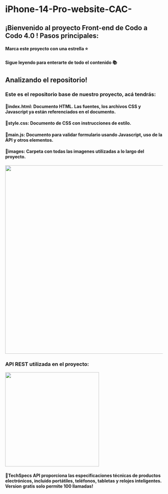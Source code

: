# iPhone-14-Pro-website-CAC-

## ¡Bienvenido al proyecto Front-end de Codo a Codo 4.0 ! Pasos principales:
#### Marca este proyecto con una estrella ⭐
#### Sigue leyendo para enterarte de todo el contenido 📚
## Analizando el repositorio!
### Este es el repositorio base de nuestro proyecto, acá tendrás:
#### 🔹index.html: Documento HTML. Las fuentes, los archivos CSS y Javascript ya están referenciados en el documento.
#### 🔹style.css: Documento de CSS con instrucciones de estilo.
#### 🔹main.js: Documento para validar formulario usando Javascript, uso de la API y otros elementos.
#### 🔹images: Carpeta con todas las imagenes utilizadas a lo largo del proyecto.

<p align="center" >
     <img width="600" heigth="600" src="https://www.freepnglogos.com/uploads/html5-logo-png/html5-logo-devextreme-multi-purpose-controls-html-javascript-3.png">
</p>

### API REST utilizada en el proyecto:

<p align="left" >
     <img width="300" src="https://developer.techspecs.io/assets/images/logo.svg">
</p>

#### 🔹TechSpecs API proporciona las especificaciones técnicas de productos electrónicos, incluido portátiles, teléfonos, tabletas y relojes inteligentes. Version gratis solo permite 100 llamadas!
